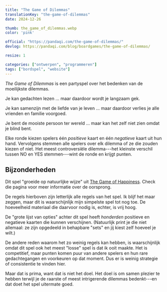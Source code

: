 ```yaml
---
title: "The Game of Dilemmas"
translationKey: "the-game-of-dilemmas"
date: 2024-12-26

thumb: the_game_of_dilemmas.webp
color: 'pink'

official: "https://pandaqi.com/the-game-of-dilemmas/"
devlog: https://pandaqi.com/blog/boardgames/the-game-of-dilemmas/

resize: 1

categories: ["ontwerpen", "programmeren"]
tags: ["bordspel", "website"]
---
```


_The Game of Dilemmas_ is een partyspel over het bedenken van de moeilijkste dilemmas.

Je kan gedachten lezen ... maar daardoor wordt je langzaam gek.

Je kan samenzijn met de liefde van je leven ... maar daardoor verlies je alle vrienden en familie voorgoed.

Je bent de mooiste persoon ter wereld ... maar kan het zelf niet zien omdat je blind bent.

Elke ronde kiezen spelers één _positieve_ kaart en één _negatieve_ kaart uit hun hand. Vervolgens stemmen alle spelers over elk dilemma of ze die zouden kiezen of niet. Het meest controversiële dilemma---het kleinste verschil tussen NO en YES stemmen---wint de ronde en krijgt punten.

## Bijzonderheden

Dit spel "groeide op natuurlijke wijze" uit [The Game of Happiness](/nl/ontwerpen/bordspel/the-game-of-happiness/). Check die pagina voor meer informatie over de oorsprong.

De regels hierboven zijn letterlijk alle regels van het spel. Ik blijf het maar zeggen, maar dit is waarschijnlijk mijn simpelste spel tot nog toe. De hoeveelheid materiaal die daarvoor nodig is, echter, is vrij hoog.

De "grote lijst van opties" achter dit spel heeft _honderden_ positieve en negatieve kaarten die kunnen verschijnen. (Natuurlijk print je die niet allemaal: ze zijn opgedeeld in behapbare "sets" en jij kiest zelf hoeveel je wilt.)

De andere reden waarom het zo weinig regels kan hebben, is waarschijnlijk omdat dit spel ook het meest "losse" spel is dat ik ooit maakte. Het is competitief, maar punten komen puur van andere spelers en hun rare gedachtegangen en voorkeuren op dat moment. Dus er is weinig strategie of consistentie te vinden hier.

Maar dat is prima, want dat is niet het doel. Het doel is om samen plezier te hebben terwijl je de raarste of meest intrigerende dilemmas bedenkt---en dat doet het spel uitermate goed.